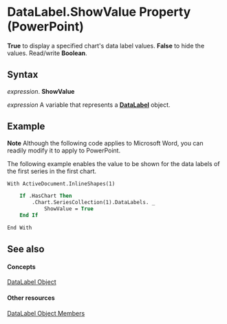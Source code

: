 
# DataLabel.ShowValue Property (PowerPoint)

 **True** to display a specified chart's data label values. **False** to hide the values. Read/write **Boolean**.


## Syntax

 _expression_. **ShowValue**

 _expression_ A variable that represents a **[DataLabel](a17d23c5-0361-9129-28e5-b892f6966bda.md)** object.


## Example




 **Note**  Although the following code applies to Microsoft Word, you can readily modify it to apply to PowerPoint.

The following example enables the value to be shown for the data labels of the first series in the first chart.




```vb
With ActiveDocument.InlineShapes(1)

    If .HasChart Then
        .Chart.SeriesCollection(1).DataLabels. _
            ShowValue = True
    End If

End With
```


## See also


#### Concepts


[DataLabel Object](a17d23c5-0361-9129-28e5-b892f6966bda.md)
#### Other resources


[DataLabel Object Members](fe118362-4760-86e8-14e9-bfbbe4062386.md)
